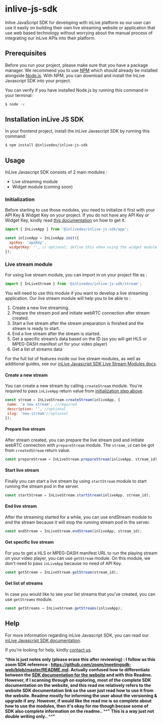 # inlive-js-sdk
Inlive JavaScript SDK for developing with inLive platform so our user can use it easily on building their own live streaming website or application that use web based technology without worrying about the manual process of integrating our inLive APIs into their platform.

## Prerequisites

Before you run your project, please make sure that you have a package manager. We recommend you to use [NPM](https://www.npmjs.com/) which should already be installed alongside [Node.js](https://nodejs.org/en/). With NPM, you can download and install the InLive Javascript SDK into your project.

You can verify if you have installed Node.js by running this command in your terminal:
```bash
$ node -v
```

## Installation inLive JS SDK
In your frontend project, install the inLive Javascript SDK by running this command:
```bash
$ npm install @inlivedev/inlive-js-sdk
```

## Usage
InLive Javascript SDK consists of 2 main modules : 
- Live streaming module
- Widget module (coming soon)

### Initialization
Before starting to use those modules, you need to initialize it first with your API Key & Widget Key on your project. If you do not have any API Key or Widget Key, kindly read [this documentation](#http://link-to-sdk-website-documentation-part-initialize) on how to get it.

```js
import { InLiveApp } from '@inlivedev/inlive-js-sdk/app';

const inliveApp = InLiveApp.init({
  apiKey: 'apiKey',
  widgetKey: '', // optional: define this when using the widget module
});
```

### Live stream module
For using live stream module, you can import in on your project file as :
```js
import { InLiveStream } from '@inlivedev/inlive-js-sdk/stream';
```

You will need to use this module if you want to develop a live streaming application. Our live stream module will help you to be able to :
1. Create a new live streaming.
2. Prepare the stream pod and initiate webRTC connection after stream created.
3. Start a live stream after the stream preparation is finished and the stream is ready to start.
4. End a live stream after the stream is started.
5. Get a specific stream’s data based on the ID (so you will get HLS or MPEG-DASH manifest url for your video player)
6. Get a list of streams data

For the full list of features inside our live stream modules, as well as additional guides, see our [inLive Javascript SDK Live Stream Modules docs](#http:/link-to-sdk-website-documentation-part-live-stream-modules).

#### Create a new stream
You can create a new stream by calling `createStream` module. You're required to pass `inLiveApp` return value from [initialization step above](#initialization).

```js
const stream = InLiveStream.createStream(inliveApp, {
 name: 'a new stream', //required
 description: '', //optional
 slug: 'new-stream'//optional
});
```

#### Prepare live stream
After stream created, you can prepare the live stream pod and initiate webRTC connection with `prepareStream` module. The `stream_id` can be got from `createdStream` return value.

```js
const prepareStream = InLiveStream.prepareStream(inliveApp, stream_id);
```

#### Start live stream
Finally you can start a live stream by using `startStream` module to start running the stream pod in the server.

```js
const startStream = InLiveStream.startStream(inliveApp, stream_id);
```

#### End live stream
After the streaming started for a while, you can use endStream module to end the stream because it will stop the running stream pod in the server.

```js
const endStream = InLiveStream.endStream(inliveApp, stream_id);
```

#### Get specific live stream
For you to get a HLS or MPEG-DASH manifest URL to run the playing stream on your video player, you can use `getStream` module. On this module, we don't need to pass `inLiveApp` because no need of API Key.

```js
const getStream = InLiveStream.getStream(stream_id);
```

#### Get list of streams
In case you would like to see your list streams that you've created, you can use `getStreams` module.

```js
const getStreams = InLiveStream.getStreams(inliveApp);
```

## Help
For more information regarding inLive Javascript SDK, you can read our [inLive Javascript SDK documentation](#http://link-to-sdk-website-documentation).

If you're looking for help, kindly [contact us](mailto:hello@inlive.app).


***this is just notes only (please erase this after reviewing) : I follow as this zoom SDK reference : https://github.com/zoom/meetingsdk-web/blob/master/README.md. Actually confused how to differentiate between the [SDK documentation for the website](https://docs.google.com/document/d/1fyxPrlgjqRCcby9_g-rgLHdW0F6dP4A7VeWFYGBbn58/edit?usp=sharing) and with this Readme. However, if I scanning through on exploring, most of the complete SDK documentation on the website, and this read me relatively refers to the website SDK documentation link so the user just read how to use it from the website. Readme mostly for informing the user about the versioning & upgrade if any. However, if would like the read me is so complete about how to use the modules, then it's okay for me though becase some of SDK also complete information on the readme.. ^^" This is a way just not double writing only.. ^^"**